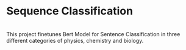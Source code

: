 # Sequence Classification
<br>
This project finetunes Bert Model for Sentence Classification in three different categories of physics, chemistry and biology.
